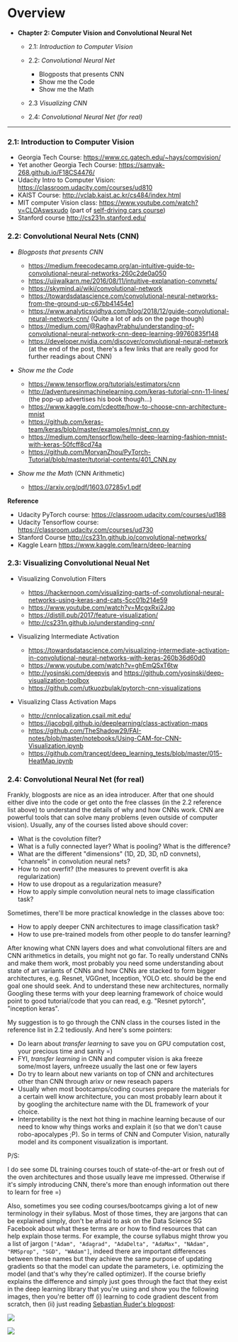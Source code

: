 # Overview

- **Chapter 2: Computer Vision and Convolutional Neural Net**
  - 2.1: *Introduction to Computer Vision*

  - 2.2: *Convolutional Neural Net*
    - Blogposts that presents CNN
    - Show me the Code
    - Show me the Math
    
  - 2.3 *Visualizing CNN*
    
  - 2.4: *Convolutional Neural Net (for real)*
  
----

### 2.1: Introduction to Computer Vision

 - Georgia Tech Course: https://www.cc.gatech.edu/~hays/compvision/
 - Yet another Georgia Tech Course: https://samyak-268.github.io/F18CS4476/
 - Udacity Intro to Computer Vision: https://classroom.udacity.com/courses/ud810
 - KAIST Course: http://vclab.kaist.ac.kr/cs484/index.html 
 - MIT computer Vision class: https://www.youtube.com/watch?v=CLOAswsxudo (part of [self-driving cars course](https://selfdrivingcars.mit.edu/))
 - Stanford course http://cs231n.stanford.edu/ 
 
 
### 2.2: Convolutional Neural Nets (CNN)

 - *Blogposts that presents CNN*
   - https://medium.freecodecamp.org/an-intuitive-guide-to-convolutional-neural-networks-260c2de0a050
   - https://ujjwalkarn.me/2016/08/11/intuitive-explanation-convnets/
   - https://skymind.ai/wiki/convolutional-network
   - https://towardsdatascience.com/convolutional-neural-networks-from-the-ground-up-c67bb41454e1
   - https://www.analyticsvidhya.com/blog/2018/12/guide-convolutional-neural-network-cnn/ (Quite a lot of ads on the page though)
   - https://medium.com/@RaghavPrabhu/understanding-of-convolutional-neural-network-cnn-deep-learning-99760835f148
   - https://developer.nvidia.com/discover/convolutional-neural-network (at the end of the post, there's a few links that are really good for further readings about CNN)
   
 - *Show me the Code*
   - https://www.tensorflow.org/tutorials/estimators/cnn
   - http://adventuresinmachinelearning.com/keras-tutorial-cnn-11-lines/ (the pop-up advertises his book though...)
   - https://www.kaggle.com/cdeotte/how-to-choose-cnn-architecture-mnist 
   - https://github.com/keras-team/keras/blob/master/examples/mnist_cnn.py 
   - https://medium.com/tensorflow/hello-deep-learning-fashion-mnist-with-keras-50fcff8cd74a
   - https://github.com/MorvanZhou/PyTorch-Tutorial/blob/master/tutorial-contents/401_CNN.py
   
 - *Show me the Math* (CNN Arithmetic)
   - https://arxiv.org/pdf/1603.07285v1.pdf

**Reference**  
  - Udacity PyTorch course: https://classroom.udacity.com/courses/ud188 
  - Udacity Tensorflow course: https://classroom.udacity.com/courses/ud730
  - Stanford Course http://cs231n.github.io/convolutional-networks/
  - Kaggle Learn https://www.kaggle.com/learn/deep-learning
 

### 2.3: Visualizing Convolutional Neual Net 

- Visualizing Convolution Filters
  - https://hackernoon.com/visualizing-parts-of-convolutional-neural-networks-using-keras-and-cats-5cc01b214e59
  - https://www.youtube.com/watch?v=McgxRxi2Jqo
  - https://distill.pub/2017/feature-visualization/
  - http://cs231n.github.io/understanding-cnn/
  
- Visualizing Intermediate Activation
  - https://towardsdatascience.com/visualizing-intermediate-activation-in-convolutional-neural-networks-with-keras-260b36d60d0
  - https://www.youtube.com/watch?v=ghEmQSxT6tw
  - http://yosinski.com/deepvis and https://github.com/yosinski/deep-visualization-toolbox
  - https://github.com/utkuozbulak/pytorch-cnn-visualizations

- Visualizing Class Activation Maps
  - http://cnnlocalization.csail.mit.edu/
  - https://jacobgil.github.io/deeplearning/class-activation-maps
  - https://github.com/TheShadow29/FAI-notes/blob/master/notebooks/Using-CAM-for-CNN-Visualization.ipynb
  - https://github.com/trancept/deep_learning_tests/blob/master/015-HeatMap.ipynb

 
### 2.4: Convolutional Neural Net (for real)

Frankly, blogposts are nice as an idea introducer. After that one should either dive into the code or get onto the free classes (in the 2.2 reference list above) to understand the details of why and how CNNs work. CNN are powerful tools that can solve many problems (even outside of computer vision). Usually, any of the courses listed above should cover:

 - What is the covolution filter?
 - What is a fully connected layer? What is pooling? What is the difference? 
 - What are the different "dimensions" (1D, 2D, 3D, nD convnets), "channels" in convolution neural nets?
 - How to not overfit? (the measures to prevent overfit is aka regularization)
 - How to use dropout as a regularization measure? 
 - How to apply simple convolution neural nets to image classification task?

Sometimes, there'll be more practical knowledge in the classes above too:

 - How to apply deeper CNN architectures to image classification task? 
 - How to use pre-trained models from other people to do tansfer learning?

After knowing what CNN layers does and what convolutional filters are and CNN arithmetics in details, you might not go far. To really understand CNNs and make them work, most probably you need some understanding about state of art variants of CNNs and how CNNs are stacked to form bigger architectures, e.g. Resnet, VGGnet, Inception, YOLO etc. should be the end goal one should seek. And to understand these new architectures, normally Googling these terms with your deep learning framework of choice would point to good tutorial/code that you can read, e.g. "Resnet pytorch", "inception keras".

My suggestion is to go through the CNN class in the courses listed in the reference list in 2.2 tediously. And here's some pointers: 

 - Do learn about *transfer learning* to save you on GPU computation cost, your precious time and sanity =)
 - FYI, *transfer learning* in CNN and computer vision is aka freeze some/most layers, unfreeze usually the last one or few layers
 - Do try to learn about new variants on top of CNN and architectures other than CNN through arixv or new reseach papers
 - Usually when most bootcamps/coding courses prepare the materials for a certain well know architecture, you can most probably learn about it by googling the architecture name with the DL framework of your choice. 
 - Interpretability is the next hot thing in machine learning because of our need to know why things works and explain it (so that we don't cause robo-apocalypes ;P). So in terms of CNN and Computer Vision, naturally model and its component visualization is important.
 
P/S: 
 
I do see some DL training courses touch of state-of-the-art or fresh out of the oven architectures and those usually leave me impressed. Otherwise if it's simply introducing CNN, there's more than enough information out there to learn for free =)

Also, sometimes you see coding courses/bootcamps giving a lot of new terminology in their syllabus. Most of those times, they are jargons that can be explained simply, don't be afraid to ask on the Data Science SG Facebook about what these terms are or how to find resources that can help explain those terms. For example, the course syllabus might throw you a list of jargon `["Adam", "Adagrad", "AdaDelta", "AdaMax", "NAdam", "RMSprop", "SGD", "WAdam"]`, indeed there are important differences between these names but they achieve the same purpose of updating gradients so that the model can update the parameters, i.e. optimizing the model (and that's why they're called optimizer). If the course briefly explains the difference and simply just goes through the fact that they exist in the deep learning library that you're using and show you the following images, then you're better off (i) learning to code gradient descent from scratch, then (ii) just reading [Sebastian Ruder's blogpost](http://ruder.io/optimizing-gradient-descent/index.html#visualizationofalgorithms):

![](http://ruder.io/content/images/2016/09/contours_evaluation_optimizers.gif)

![](http://ruder.io/content/images/2016/09/saddle_point_evaluation_optimizers.gif)




